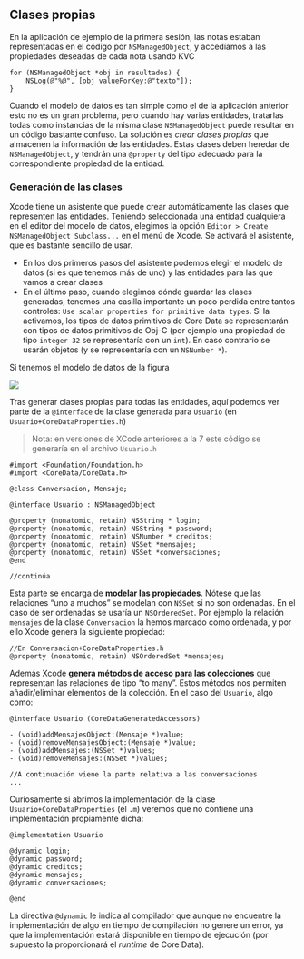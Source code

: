 ## Clases propias


En la aplicación de ejemplo de la primera sesión, las notas estaban representadas en el código por `NSManagedObject`, y accedíamos a las propiedades deseadas de cada nota usando KVC

	for (NSManagedObject *obj in resultados) {
	    NSLog(@"%@", [obj valueForKey:@"texto"]);
	} 

Cuando el modelo de datos es tan simple como el de la aplicación anterior esto no es un gran problema, pero cuando hay varias entidades, tratarlas todas como instancias de la misma clase `NSManagedObject` puede resultar en un código bastante confuso. La solución es *crear clases propias* que almacenen la información de las entidades. Estas clases deben heredar de `NSManagedObject`, y  tendrán una `@property` del tipo adecuado para la correspondiente propiedad de la entidad.

### Generación de las clases

Xcode tiene un asistente que puede crear automáticamente las clases que representen las entidades. Teniendo seleccionada una entidad cualquiera en el  editor del modelo de datos, elegimos la opción `Editor > Create NSManagedObject Subclass...` en el menú de Xcode. Se activará el asistente, que es bastante sencillo de usar. 

- En los dos primeros pasos del asistente podemos elegir el modelo de datos (si es que tenemos más de uno) y las entidades para las que vamos a crear clases
- En el último paso, cuando elegimos dónde guardar las clases generadas, tenemos una casilla importante un poco perdida entre tantos controles: `Use scalar properties for primitive data types`. Si la activamos, los tipos de datos primitivos de Core Data se representarán con tipos de datos primitivos de Obj-C (por ejemplo una propiedad de tipo `integer 32` se representaría con un `int`). En caso contrario se usarán objetos (y se representaría con un `NSNumber *`). 

Si tenemos el modelo de datos de la figura

![](graph_datamodel_2.png)

Tras generar clases propias para todas las entidades, aquí podemos ver parte de la `@interface` de la clase generada para `Usuario` (en `Usuario+CoreDataProperties.h`)

> Nota: en versiones de XCode anteriores a la 7 este código se generaría en el archivo `Usuario.h`

	#import <Foundation/Foundation.h>
	#import <CoreData/CoreData.h>
	
	@class Conversacion, Mensaje;
	
	@interface Usuario : NSManagedObject
	
	@property (nonatomic, retain) NSString * login;
	@property (nonatomic, retain) NSString * password;
	@property (nonatomic, retain) NSNumber * creditos;
	@property (nonatomic, retain) NSSet *mensajes;
	@property (nonatomic, retain) NSSet *conversaciones;
	@end
	
	//continúa

Esta parte se encarga de **modelar las propiedades**. Nótese que las relaciones “uno a muchos” se modelan con `NSSet` si no son ordenadas. En el caso de ser ordenadas se usaría un `NSOrderedSet`. Por ejemplo la relación `mensajes` de la clase `Conversacion` la hemos marcado como ordenada, y por ello Xcode genera la siguiente propiedad:

	//En Conversacion+CoreDataProperties.h
	@property (nonatomic, retain) NSOrderedSet *mensajes;

Además Xcode **genera métodos de acceso para las colecciones** que representan las relaciones de tipo “to many”. Estos métodos nos permiten añadir/eliminar elementos de la colección. En el caso del `Usuario`, algo como:

	@interface Usuario (CoreDataGeneratedAccessors)
	
	- (void)addMensajesObject:(Mensaje *)value;
	- (void)removeMensajesObject:(Mensaje *)value;
	- (void)addMensajes:(NSSet *)values;
	- (void)removeMensajes:(NSSet *)values;
	
	//A continuación viene la parte relativa a las conversaciones
	...

Curiosamente si abrimos la implementación de la clase `Usuario+CoreDataProperties` (el `.m`) veremos que no contiene una implementación propiamente dicha:

	@implementation Usuario
	
	@dynamic login;
	@dynamic password;
	@dynamic creditos;
	@dynamic mensajes;
	@dynamic conversaciones;
	
	@end

La directiva `@dynamic` le indica al compilador que aunque no encuentre la implementación de algo en tiempo de compilación no genere un error, ya que la implementación estará disponible en tiempo de ejecución (por supuesto la proporcionará el *runtime* de Core Data). 
